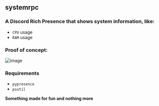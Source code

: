 ## systemrpc
### A Discord Rich Presence that shows system information, like:
- `CPU` usage
- `RAM` usage

### Proof of concept: 
![image](https://github.com/shadow01148/systemrpc/assets/76457846/edbfaae9-a513-4895-bb9c-083a012de751)

### Requirements
- `pypresence`
- `psutil`

**Something made for fun and nothing more**
